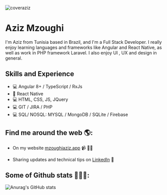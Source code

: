 ![coveraziz](https://user-images.githubusercontent.com/46766162/145229365-ed6d1a31-1307-4623-84be-4315c987e385.png)

# Aziz Mzoughi
I'm Aziz from Tunisia based in Brazil, and I'm a Full Stack Developer. I really enjoy learning languages and frameworks like Angular and React Native, as well as work in PHP framework Laravel. I also enjoy UI , UX and design in general. 

## Skills and Experience
* 💻 Angular 8+ / TypeScript / RxJs
* 📱 React Native 
* 💻 HTML, CSS, JS, JQuery
* 💻 GIT / JIRA / PHP
* 💻 SQL/ NOSQL: MYSQL / MongoDB / SQLite / Firebase


## Find me around the web 🌎: 
- On my website <a href="https://azizmzoughi.vercel.app/" target="_blank">mzoughiaziz.app</a> 📹 ✍🏾
<!--- Writing about IT subjects and topics on <a href="https://medium.com/@mzoughiaziz" target="_blank"> Medium</a> 🏓-->
- Sharing updates and technical tips on <a href="https://www.linkedin.com/in/mzoughi-aziz/" target="_blank">LinkedIn</a> 💼

## Some of Github stats 🏓👨‍💻: 
![Anurag's GitHub stats](https://github-readme-stats.vercel.app/api?username=mzoughiaziz&count_private=true&hide=contribs,prs&theme=radical)

<!---![aziz](https://github4life.herokuapp.com/ethomson.gif)-->
